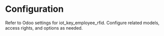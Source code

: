# Configuration

Refer to Odoo settings for iot_key_employee_rfid. Configure related models, access rights, and options as needed.
